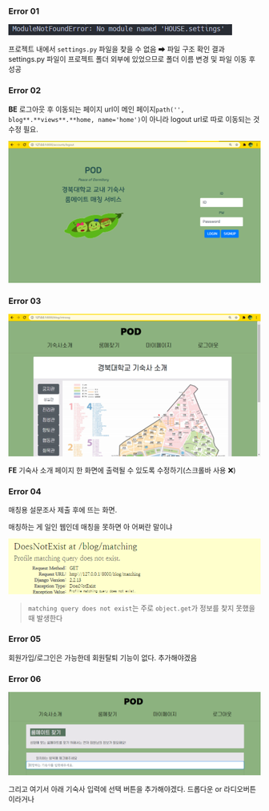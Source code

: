 



### Error 01

<img src="README.assets/image-20201102133345447.png" alt="image-20201102133345447"  />

프로젝트 내에서 `settings.py` 파일을 찾을 수 없음 ➡ 파일 구조 확인 결과 settings.py 파일이 프로젝트 폴더 외부에 있었으므로 폴더 이름 변경 및 파일 이동 후 성공

### Error 02

**BE** 로그아웃 후 이동되는 페이지 url이 메인 페이지`path('', blog**.**views**.**home, name='home')`이 아니라 logout url로 따로 이동되는 것 수정 필요.

![image-20201102143042091](README.assets/image-20201102143042091.png)

### Error 03

![image-20201102144035693](README.assets/image-20201102144035693.png)

**FE** 기숙사 소개 페이지 한 화면에 출력될 수 있도록 수정하기(스크롤바 사용 ❌)

### Error 04

매칭용 설문조사 제출 후에 뜨는 화면.

매칭하는 게 일인 웹인데 매칭을 못하면 아 어쩌란 말이냐

![image-20201102152137313](Errors.assets/image-20201102152137313.png)

>  `matching query does not exist`는 주로 `object.get`가 정보를 찾지 못했을 때 발생한다

### Error 05

회원가입/로그인은 가능한데 회원탈퇴 기능이 없다. 추가해야겠음

### Error 06

![image-20201104170743440](Errors.assets/image-20201104170743440.png)

그리고 여기서 아래 기숙사 입력에 선택 버튼을 추가해야겠다. 드롭다운 or 라디오버튼이라거나